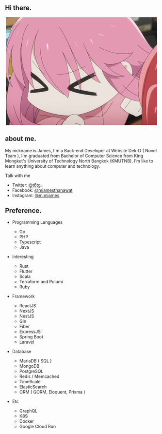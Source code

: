 ## Hi there.

<p align="center"><img src="https://raw.githubusercontent.com/t6tg/t6tg/master/bocchi-bocchi-the-rock.gif" alt="bocchi"  /></p>

## about me.
My nickname is James, I'm a Back-end Developer at Website Dek-D ( Novel Team ), I'm graduated from Bachelor of Computer Science from King Mongkut's University of Technology North Bangkok (KMUTNB), I'm like to learn anything about computer and technology.

Talk with me
- Twitter: <a href="https://twitter.com/t6tg_" alt="twitter-t6tg" target="_blank">@t6tg_</a>
- Facebook: <a href="https://fb.me/mjamesthanawat" alt="twitter-t6tg" target="_blank">@mjamesthanawat</a>
- Instagram: <a href="https://instagram.com/m.mjames" alt="twitter-t6tg" target="_blank">@m.mjames</a>

## Preference.
- Programming Languages
  - Go
  - PHP
  - Typescript
  - Java

- Interesting 
  - Rust
  - Flutter
  - Scala
  - Terraform and Pulumi
  - Ruby

- Framework
  - ReactJS
  - NextJS
  - NestJS
  - Gin
  - Fiber
  - ExpressJS
  - Spring Boot
  - Laravel

- Database
  - MariaDB ( SQL )
  - MongoDB
  - PostgreSQL
  - Redis / Memcached
  - TimeScale
  - ElasticSearch
  - ORM ( GORM, Eloquent, Prisma )

- Etc
  - GraphQL
  - K8S
  - Docker
  - Google Cloud Run
